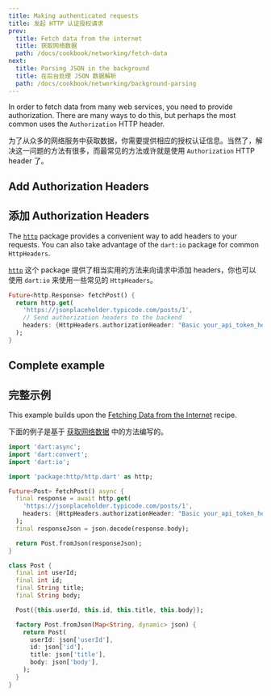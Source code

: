 ```yaml
---
title: Making authenticated requests
title: 发起 HTTP 认证授权请求
prev:
  title: Fetch data from the internet
  title: 获取网络数据
  path: /docs/cookbook/networking/fetch-data
next:
  title: Parsing JSON in the background
  title: 在后台处理 JSON 数据解析
  path: /docs/cookbook/networking/background-parsing
---
```


In order to fetch data from many web services, you need to provide
authorization. There are many ways to do this, but perhaps the most common
uses the `Authorization` HTTP header.

为了从众多的网络服务中获取数据，你需要提供相应的授权认证信息。当然了，解决这一问题的方法有很多，而最常见的方法或许就是使用 `Authorization` HTTP header 了。

## Add Authorization Headers

## 添加 Authorization Headers

The [`http`]({{site.pub-pkg}}/http) package provides a
convenient way to add headers to your requests. You can also take advantage of
the `dart:io` package for common `HttpHeaders`.

[`http`]({{site.pub-pkg}}/http) 这个 package 提供了相当实用的方法来向请求中添加 headers，你也可以使用 `dart:io` 来使用一些常见的 `HttpHeaders`。

<!-- skip -->
```dart
Future<http.Response> fetchPost() {
  return http.get(
    'https://jsonplaceholder.typicode.com/posts/1',
    // Send authorization headers to the backend
    headers: {HttpHeaders.authorizationHeader: "Basic your_api_token_here"},
  );
}
```

## Complete example

## 完整示例

This example builds upon the [Fetching Data from the
Internet](/docs/cookbook/networking/fetch-data/) recipe.

下面的例子是基于 [获取网络数据](/docs/cookbook/networking/fetch-data/) 中的方法编写的。

```dart
import 'dart:async';
import 'dart:convert';
import 'dart:io';

import 'package:http/http.dart' as http;

Future<Post> fetchPost() async {
  final response = await http.get(
    'https://jsonplaceholder.typicode.com/posts/1',
    headers: {HttpHeaders.authorizationHeader: "Basic your_api_token_here"},
  );
  final responseJson = json.decode(response.body);

  return Post.fromJson(responseJson);
}

class Post {
  final int userId;
  final int id;
  final String title;
  final String body;

  Post({this.userId, this.id, this.title, this.body});

  factory Post.fromJson(Map<String, dynamic> json) {
    return Post(
      userId: json['userId'],
      id: json['id'],
      title: json['title'],
      body: json['body'],
    );
  }
}
```

